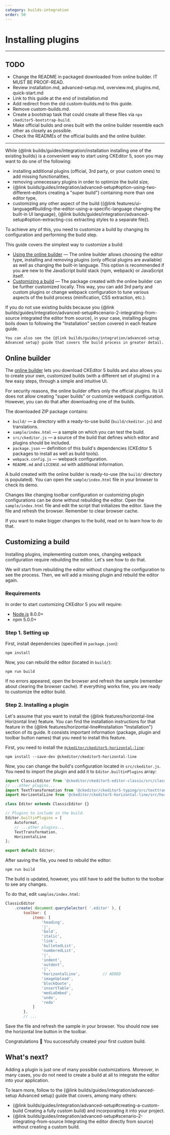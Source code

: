 ```yaml
---
category: builds-integration
order: 50
---
```


# Installing plugins

---

## TODO

* Change the README in packaged downloaded from online builder. IT MUST BE PROOF-READ.
* Review installation.md, advanced-setup.md, overview.md, plugins.md, quick-start.md
* Link to this guide at the end of installation.md
* Add redirect from the old custom-builds.md to this guide.
* Remove custom-builds.md.
* Create a bootstrap task that could create all these files via `npx ckeditor5-bootstrap-build`.
* Make official builds and ones built with the online builder resemble each other as closely as possible.
* Check the READMEs of the official builds and the online builder.

---

While {@link builds/guides/integration/installation installing one of the existing builds} is a convenient way to start using CKEditor 5, soon you may want to do one of the following:

* installing additional plugins (official, 3rd party, or your custom ones) to add missing functionalities,
* removing unnecessary plugins in order to optimize the build size,
* {@link buiids/guides/integration/advanced-setup#option-using-two-different-editors creating a "super build"} containing more than one editor type,
* customizing any other aspect of the build ({@link features/ui-language#building-the-editor-using-a-specific-language changing the built-in UI language}, {@link builds/guides/integration/advanced-setup#option-extracting-css extracting styles to a separate file}).

To achieve any of this, you need to customize a build by changing its configuration and performing the build step.

This guide covers the simplest way to customize a build:

* [Using the online builder](#online-builder) &mdash; The online builder allows choosing the editor type, installing and removing plugins (only official plugins are available) as well as changing the built-in language. This option is recommended if you are new to the JavaScript build stack (npm, webpack) or JavaScript itself.
* [Customizing a build](#customizing-a-build) &mdash; The package created with the online builder can be further customized locally. This way, you can add 3rd party and custom plugins or change webpack configuration to tune various aspects of the build process (minification, CSS extraction, etc.).

<info-box>
	If you do not use existing builds because you {@link builds/guides/integration/advanced-setup#scenario-2-integrating-from-source integrated the editor from source}, in your case, installing plugins boils down to following the "Installation" section covered in each feature guide.

	You can also see the {@link builds/guides/integration/advanced-setup Advanced setup} guide that covers the build process in greater detail.
</info-box>

## Online builder

The [online builder](https://ckeditor.com/ckeditor-5/online-builder/) lets you download CKEditor 5 builds and also allows you to create your own, customized builds (with a different set of plugins) in a few easy steps, through a simple and intuitive UI.

For security reasons, the online builder offers only the official plugins. Its UI does not allow creating "super builds" or customize webpack configuration. However, you can do that after downloading one of the builds.

The downloaded ZIP package contains:

* `build/` &mdash; a directory with a ready-to-use build (`build/ckeditor.js`) and translations.
* `sample/index.html` &mdash; a sample on which you can test the build.
* `src/ckeditor.js` &mdash; a source of the build that defines which editor and plugins should be included.
* `package.json` &mdash; definition of this build's dependencies (CKEditor 5 packages to install as well as build tools).
* `webpack.config.js` &mdash; webpack configuration.
* `README.md` and `LICENSE.md` with additional information.

A build created with the online builder is ready-to-use (the `build/` directory is populated). You can open the `sample/index.html` file in your browser to check its demo.

Changes like changing toolbar configuration or customizing plugin configurations can be done without rebuilding the editor. Open the `sample/index.html` file and edit the script that initializes the editor. Save the file and refresh the browser. Remember to clear browser cache.

If you want to make bigger changes to the build, read on to learn how to do that.

## Customizing a build

Installing plugins, implementing custom ones, changing webpack configuration require rebuilding the editor. Let's see how to do that.

We will start from rebuilding the editor without changing the configuration to see the process. Then, we will add a missing plugin and rebuild the editor again.

### Requirements

In order to start customizing CKEditor 5 you will require:

* [Node.js](https://nodejs.org/en/) 8.0.0+
* npm 5.0.0+

### Step 1. Setting up

First, install dependencies (specified in `package.json`):

```
npm install
```

Now, you can rebuild the editor (located in `build/`):

```
npm run build
```

If no errors appeared, open the browser and refresh the sample (remember about clearing the browser cache). If everything works fine, you are ready to customize the editor build.

### Step 2. Installing a plugin

Let's assume that you want to install the {@link features/horizontal-line Horizontal line} feature. You can find the installation instructions for that feature in the {@link features/horizontal-line#installation "Installation"} section of its guide. It consists important information (package, plugin and toolbar button names) that you need to install this feature.

First, you need to install the [`@ckeditor/ckeditor5-horizontal-line`](https://www.npmjs.com/package/@ckeditor/ckeditor5-horizontal-line):

```
npm install --save-dev @ckeditor/ckeditor5-horizontal-line
```

Now, you can change the build's configuration located in `src/ckeditor.js`. You need to import the plugin and add it to `Editor.builtinPlugins` array:

```js
import ClassicEditor from '@ckeditor/ckeditor5-editor-classic/src/classiceditor.js';
// ...other plugins...
import TextTransformation from '@ckeditor/ckeditor5-typing/src/texttransformation.js';
import HorizontalLine from '@ckeditor/ckeditor5-horizontal-line/src/horizontalline';       // ADDED

class Editor extends ClassicEditor {}

// Plugins to include in the build.
Editor.builtinPlugins = [
	Autoformat,
	// ...other plugins...
	TextTransformation,
	HorizontalLine                                                                         // ADDED
];

export default Editor;
```

After saving the file, you need to rebuild the editor:

```
npm run build
```

The build is updated, however, you still have to add the button to the toolbar to see any changes.

To do that, edit `samples/index.html`:

```js
ClassicEditor
	.create( document.querySelector( '.editor' ), {
		toolbar: {
			items: [
				'heading',
				'|',
				'bold',
				'italic',
				'link',
				'bulletedList',
				'numberedList',
				'|',
				'indent',
				'outdent',
				'|',
				'horizontalLine',          // ADDED
				'imageUpload',
				'blockQuote',
				'insertTable',
				'mediaEmbed',
				'undo',
				'redo'
			]
		},
		// ...
```

Save the file and refresh the sample in your browser. You should now see the horizontal line button in the toolbar.

Congratulations 🎉 You successfully created your first custom build.

## What's next?

Adding a plugin is just one of many possible customizations. Moreover, in many cases, you do not need to create a build at all to integrate the editor into your application.

To learn more, follow to the {@link builds/guides/integration/advanced-setup Advanced setup} guide that covers, among many others:

* {@link builds/guides/integration/advanced-setup#creating-a-custom-build Creating a fully custom build} and incorporating it into your project.
* {@link builds/guides/integration/advanced-setup#scenario-2-integrating-from-source Integrating the editor directly from source} without creating a custom build.
